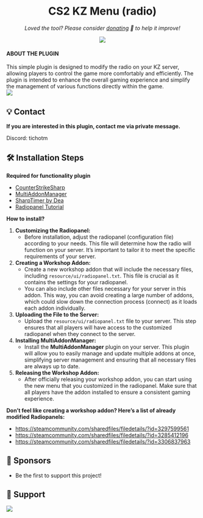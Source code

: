 <h1 align="center">
  CS2 KZ Menu (radio)
</h1>

<p align="center">
<i>Loved the tool? Please consider <a href="https://paypal.com/paypalme/cskonet">donating</a>  💸 to help it improve!</i>
</p>

<p align="center">
<a href="https://www.paypal.com/paypalme/cskonet"><img src="https://img.shields.io/badge/support-PayPal-blue?logo=PayPal&style=flat-square&label=Donate"/>
</a>

#### ABOUT THE PLUGIN

This simple plugin is designed to modify the radio on your KZ server, allowing players to control the game more comfortably and efficiently. The plugin is intended to enhance the overall gaming experience and simplify the management of various functions directly within the game.<br>
<img src="https://i.ibb.co/Tk4N260/image.png"/>

## 💡 Contact
**If you are interested in this plugin, contact me via private message.**

Discord: tichotm

## 🛠️ Installation Steps

**Required for functionality plugin**
- [CounterStrikeSharp](https://github.com/roflmuffin/CounterStrikeSharp) 
- [MultiAddonManager](https://github.com/Source2ZE/MultiAddonManager)
- [SharpTimer by Dea](https://github.com/Letaryat/poor-sharptimer)
- [Radiopanel Tutorial](https://steamcommunity.com/sharedfiles/filedetails/?l=russian&id=187002729)

**How to install?**
1. **Customizing the Radiopanel:**
   - Before installation, adjust the radiopanel (configuration file) according to your needs. This file will determine how the radio will function on your server. It’s important to tailor it to meet the specific requirements of your server.
2. **Creating a Workshop Addon:**
   - Create a new workshop addon that will include the necessary files, including `resource/ui/radiopanel.txt`. This file is crucial as it contains the settings for your radiopanel.
   - You can also include other files necessary for your server in this addon. This way, you can avoid creating a large number of addons, which could slow down the connection process (connect) as it loads each addon individually.
3. **Uploading the File to the Server:**
   - Upload the `resource/ui/radiopanel.txt` file to your server. This step ensures that all players will have access to the customized radiopanel when they connect to the server.
4. **Installing MultiAddonManager:**
   - Install the **MultiAddonManager** plugin on your server. This plugin will allow you to easily manage and update multiple addons at once, simplifying server management and ensuring that all necessary files are always up to date.
5. **Releasing the Workshop Addon:**
   - After officially releasing your workshop addon, you can start using the new menu that you customized in the radiopanel. Make sure that all players have the addon installed to ensure a consistent gaming experience.

**Don’t feel like creating a workshop addon? Here’s a list of already modified Radiopanels:**
- https://steamcommunity.com/sharedfiles/filedetails/?id=3297599561
- https://steamcommunity.com/sharedfiles/filedetails/?id=3285412196
- https://steamcommunity.com/sharedfiles/filedetails/?id=3306837963

## 🙇 Sponsors
- Be the first to support this project!

## 🙏 Support
<p align="left">
<a href="https://paypal.com/paypalme/cskonet"><img src="https://ionicabizau.github.io/badges/paypal.svg">
</a>
</p>
